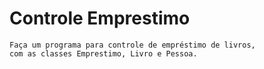 # Controle Emprestimo

```
Faça um programa para controle de empréstimo de livros, 
com as classes Emprestimo, Livro e Pessoa.
```

